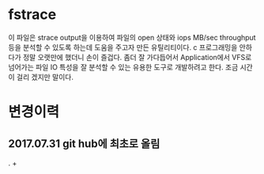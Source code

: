 # fstrace

이 파일은 strace output을 이용하여 파일의 open 상태와 iops MB/sec throughput 등을 분석할 수 있도록 하는데 도움을 주고자 만든 유틸리티이다.
c 프로그래밍을 안하다가 정말 오랫만에 했더니 손이 즐겁다. 좀더 잘 가다듭어서 Application에서 VFS로 넘어가는 파일 IO 특성을 잘 분석할 수 있는 유용한 도구로 개발하려고 한다.
조금 시간이 걸리 겠지만 말이다.

# 변경이력
## 2017.07.31 git hub에 최초로 올림

 

 .
 + 

